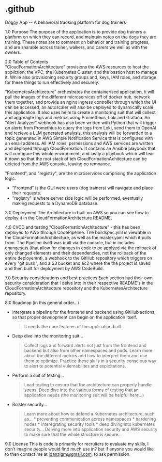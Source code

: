 # .github

Doggy App -- A behavioral tracking platform for dog trainers 

1.0 Purpose 
The purpose of the application is to provide dog trainers a platform on which they can record, and maintain notes on the dogs they are training. These notes are to comment on behavior and training progress, and are sharable across trainer, walkers, and carers we well as with the owners. 

2.0 Table of Contents  
"CloudFormationArchitecture" provisions the AWS resources to host the appliction; the VPC; the Kubernetes Cluster; and the bastion host to manage it. While also provisioning security groups and, keys, IAM roles, and storage for these things to run effectively and securely. 

"KubernetesArchitecture" orchestrates the containerised application, it will pull the images of the different microservices off of docker hub, network them together, and provide an nginx ingress controller through which the UI can be accessed, an autoscaler will also be deployed to dynamically scale this application. It also uses helm to create a monitoring suit that will collect and aggreagte logs and metrics using Prometheus, Loki and Grafana. An "Alert Analyzer" webhook has also been written with Python that will trigger on alerts from Promethius to query the logs from Loki, send them to OpenAI and recieve a LLM generated analysis, this analysis will be forwarded to a topic generated in AWS Simple Notification Service that is configured with an email address. All IAM roles, permissions and AWS services are written and deployed through CloudFormation. It contains an Ansible playbook that will configure this whole environment, and lastly a playbook which will tear it down so that the root stack of teh CloudFormationAchitecture can be deleted from the AWS console, leaving no remnance. 

"Frontend", and "registry", are the microservices comprising the application logic. 
- "Frontend" is the GUI were users (dog trainers) will navigate and place their requests.
- "registry" is where server side logic will be performed, eventually making requests to a DynamoDB database. 

3.0  Deployment 
The Architecture in built on AWS so you can see how to deploy it in the CloudFormationArchitecture README. 

4.0 CI/CD and testing 
"CloudFormationArchitecture" - this has been deployed to AWS through CodePipeline. The buildspec.yml is viewable in the CloudFormationArchitecture, as well as the master.yaml which it pulls from. The Pipeline itself was built via the console, but in includes changesets (that allow for changes in code to be applyed via the rollback of only changed elements and their dependencies, not the rollback of the entire deployemnt), a webhook to the GitHub repository which triggers on every "git push", and a S3 bucket and ec2 where the the project is saved and then built for deployment by AWS CodeBuild. 

7.0 Security considerations and best practices 
Each section had their own security consideration that I delve into in their respective README's in the CloudFormationArchitecture repository and the KubernetesArchitecture repository. 

8.0 Roadmap (in this general order...) 
- Intergrate a pipeline for the frontend and backend using GitHub actions, so that proper development can begin on the application itself.
    > It needs the core features of the application built.
- Deep dive into the monitoring suit...
    > Collect logs and forward alerts not just from the frontend and backend but also from other namespaces and pods. 
    > Learn more about the different metrics and how to interpret them and use them to optimize.
    > Practice these skills in a security conscious way to alert to potential vulernabilites and exploitations. 
- Perform a suit of testing... 
    > Load testing to ensure that the architecture can properly handle stress.
    > Deep dive into the various forms of testing that an application needs (the monitoring suit will be helpful here...)
- Bolster security... 
    > Learn more about how to defend a Kubernetes architecture, such as...
      * preventing communication across namespaces
      * hardening nodes
      * interegrating security tools
      * deep diving into kubernetes security...
    > Delving more into application security and AWS security to make sure that the whole structure is secure... 

9.0 License 
This is code is primarily for recruiters to evaluate my skills, I don't imagine people would find much use in? but if anyone you would like to then contact me at idanzigm@gmail.com, to ask permission. 
